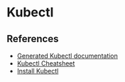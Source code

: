 # Kubectl

## References

- [Generated Kubectl documentation](https://kubernetes.io/docs/reference/generated/kubectl/)
- [Kubectl Cheatsheet](https://kubernetes.io/docs/reference/kubectl/cheatsheet/)
- [Install Kubectl](https://kubernetes.io/docs/tasks/tools/install-kubectl/)